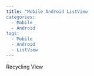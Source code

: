 ```yaml
---
title: "Mobile Android ListView
categories:
  - Mobile
  - Android
tags:
  - Mobile
  - Android
  - ListView
---
```


Recycling View
